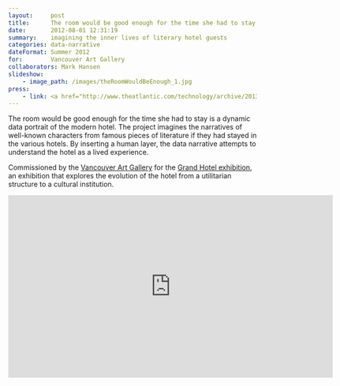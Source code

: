 ```yaml
---
layout:     post
title:      The room would be good enough for the time she had to stay
date:       2012-08-01 12:31:19
summary:    imagining the inner lives of literary hotel guests
categories: data-narrative
dateFormat: Summer 2012
for:        Vancouver Art Gallery
collaborators: Mark Hansen
slideshow:
    - image_path: /images/theRoomWouldBeEnough_1.jpg
press:
    - link: <a href="http://www.theatlantic.com/technology/archive/2013/07/data-visualization-inspired-by-jack-kerouac/277455/" target="_blank">The Atlantic</a> 
---
```


The room would be good enough for the time she had to stay is a dynamic data portrait of the modern hotel. The project imagines the narratives of well-known characters from famous pieces of literature if they had stayed in the various hotels.  By inserting a human layer, the data narrative attempts to understand the hotel as a lived experience.

Commissioned by the <a href="https://www.vanartgallery.bc.ca/" target="_blank">Vancouver Art Gallery</a> for the <a href="http://projects.vanartgallery.bc.ca/publications/Hotel/exhibition-page/" target="_blank">Grand Hotel exhibition</a>, an exhibition that explores the evolution of the hotel from a utilitarian structure to a cultural institution.

<iframe src="https://player.vimeo.com/video/153159316" width="658" height="370" frameborder="0" webkitallowfullscreen mozallowfullscreen allowfullscreen></iframe>
